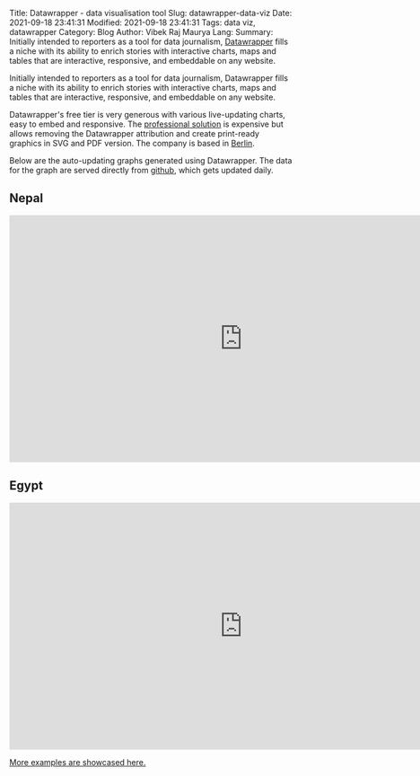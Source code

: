 Title: Datawrapper - data visualisation tool
Slug: datawrapper-data-viz
Date: 2021-09-18 23:41:31
Modified: 2021-09-18 23:41:31
Tags: data viz, datawrapper
Category: Blog
Author: Vibek Raj Maurya
Lang: 
Summary: Initially intended to reporters as a tool for data journalism,  [Datawrapper](https://datawrapper.de)  fills a niche with its ability to enrich stories with interactive charts, maps and tables that are interactive, responsive, and embeddable on any website. 

Initially intended to reporters as a tool for data journalism,  Datawrapper fills a niche with its ability to enrich stories with interactive charts, maps and tables that are interactive, responsive, and embeddable on any website. 

Datawrapper's free tier is very generous with various live-updating charts, easy to embed and responsive. The [professional solution](https://www.datawrapper.de/pricing) is expensive but allows removing the Datawrapper attribution and create print-ready graphics in SVG and PDF version. The company is based in [Berlin](https://bit.ly/39l9zUe).

Below are the auto-updating graphs generated using Datawrapper. The data for the graph are served directly from [github](https://raw.githubusercontent.com/rvibek/covid19_nepal/main/data/covid19aggregate.csv), which gets updated daily.


## Nepal 

<iframe title="COVID-19 Nepal " aria-label="Interactive line chart" id="datawrapper-chart-7a6Ru" src="https://datawrapper.dwcdn.net/7a6Ru/3/" scrolling="no" frameborder="0" style="border: none;" width="830" height="440"></iframe>


## Egypt

<iframe title="COVID-19 EGYPT" aria-label="Interactive line chart" id="datawrapper-chart-TuC6s" src="https://datawrapper.dwcdn.net/TuC6s/9/" scrolling="no" frameborder="0" style="border: none;" width="830" height="440"></iframe>


[More examples are showcased here.](https://river.datawrapper.de/)


